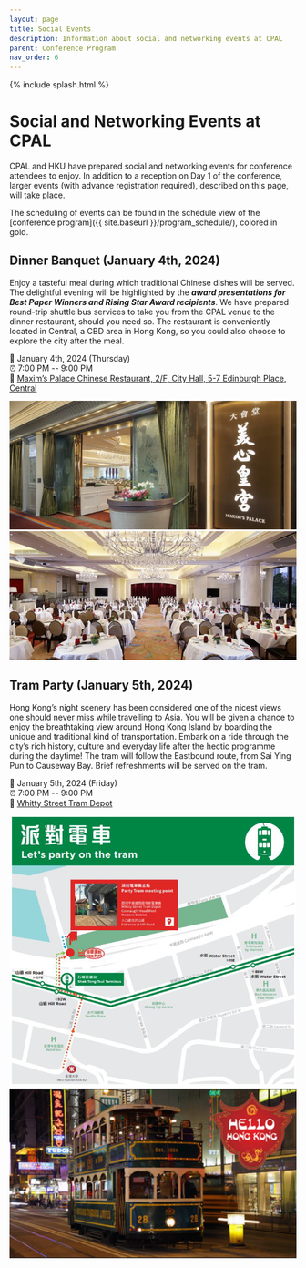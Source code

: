 ```yaml
---
layout: page
title: Social Events
description: Information about social and networking events at CPAL
parent: Conference Program
nav_order: 6
---
```


{% include splash.html %}

# Social and Networking Events at CPAL

CPAL and HKU have prepared social and networking events for conference
attendees to enjoy. In addition to a reception on Day 1 of the conference,
larger events (with advance registration required), described on this page,
will take place.

The scheduling of events can be found in the schedule view of the
[conference program]({{ site.baseurl }}/program_schedule/), colored in gold.

## Dinner Banquet (January 4th, 2024)

Enjoy a tasteful meal during which traditional Chinese dishes will be served. The delightful
evening will be highlighted by the ***award presentations for Best Paper Winners and Rising
Star Award recipients***. We have prepared round-trip shuttle bus services to take you from
the CPAL venue to the dinner restaurant, should you need so. The restaurant is
conveniently located in Central, a CBD area in Hong Kong, so you could also choose to
explore the city after the meal.

📅 January 4th, 2024 (Thursday) <br>
⏰ 7:00 PM -- 9:00 PM <br>
📍 [Maxim’s Palace Chinese Restaurant, 2/F, City Hall, 5-7 Edinburgh Place, Central](https://www.openrice.com/en/hongkong/r-maxims-palace-chinese-restaurant-central-guangdong-dim-sum-r488)

<div class="misc-img">
    <div>
    <img src="/assets/images/banquet0.png" alt="Image 1 of Banquet venue">
    </div>
</div>

<div class="misc-img">
    <div>
    <img src="/assets/images/banquet1.png" alt="Image 2 of Banquet venue">
    </div>
</div>

## Tram Party (January 5th, 2024)

Hong Kong’s night scenery has been considered one of the nicest views one should
never miss while travelling to Asia. You will be given a chance to enjoy the
breathtaking view around Hong Kong Island by boarding the unique and traditional
kind of transportation. Embark on a ride through the city’s rich history, culture and
everyday life after the hectic programme during the daytime! 
The tram will follow the Eastbound route, from Sai Ying Pun to Causeway Bay.
Brief refreshments will be served on the tram.

📅 January 5th, 2024 (Friday) <br>
⏰ 7:00 PM -- 9:00 PM <br>
📍 [Whitty Street Tram Depot](https://www.google.com/maps/place/Tram+Party+meeting+point/@22.2875918,114.1351179,21z/data=!4m5!3m4!1s0x3403ff83da931985:0xd9e18b644ea3c74c!8m2!3d22.2875918!4d114.1352547?hl=en&shorturl=1)


<div class="misc-img">
    <div>
    <img src="/assets/images/tram0.png" alt="Tram party location information image">
    </div>
</div>

<div class="misc-img">
    <div>
    <img src="/assets/images/tram1.png" alt="Tram ride image">
    </div>
</div>
